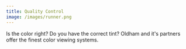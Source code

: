 ```yaml
---
title: Quality Control
image: /images/runner.png
---
```

Is the color right? Do you have the correct tint? Oldham and it's partners offer the finest color viewing systems.
